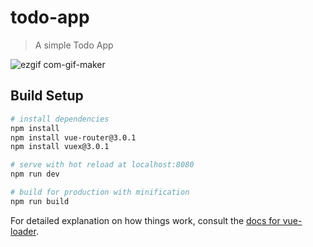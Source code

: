 # todo-app

> A simple Todo App
> 
![ezgif com-gif-maker](https://user-images.githubusercontent.com/65338982/156642329-ba8df2dc-de3d-449f-a467-33241fad63aa.gif)

## Build Setup

``` bash
# install dependencies
npm install
npm install vue-router@3.0.1
npm install vuex@3.0.1

# serve with hot reload at localhost:8080
npm run dev

# build for production with minification
npm run build
```

For detailed explanation on how things work, consult the [docs for vue-loader](http://vuejs.github.io/vue-loader).
